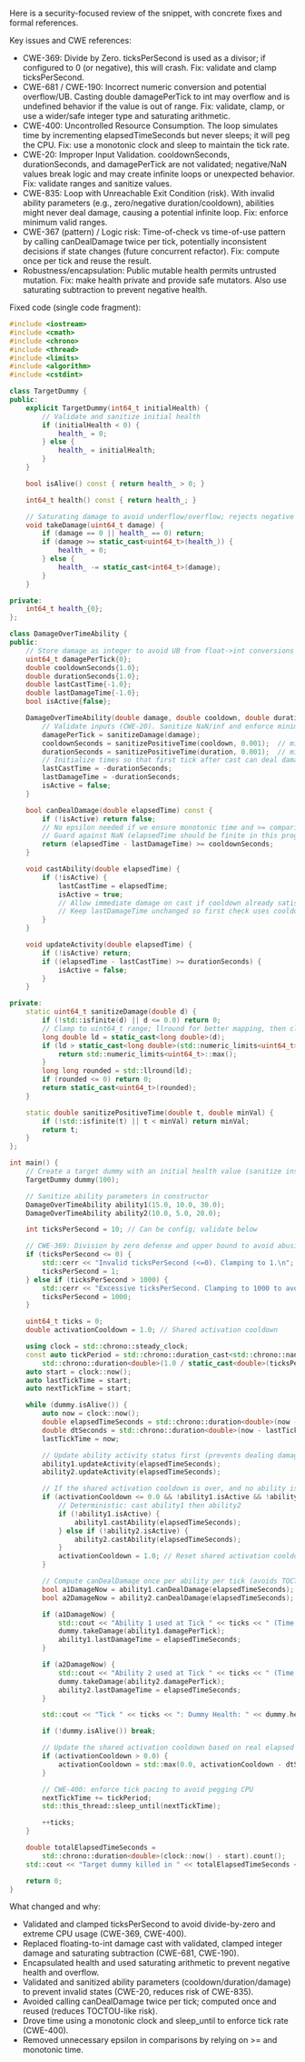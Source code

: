 Here is a security-focused review of the snippet, with concrete fixes and formal references.

Key issues and CWE references:
- CWE-369: Divide by Zero. ticksPerSecond is used as a divisor; if configured to 0 (or negative), this will crash. Fix: validate and clamp ticksPerSecond.
- CWE-681 / CWE-190: Incorrect numeric conversion and potential overflow/UB. Casting double damagePerTick to int may overflow and is undefined behavior if the value is out of range. Fix: validate, clamp, or use a wider/safe integer type and saturating arithmetic.
- CWE-400: Uncontrolled Resource Consumption. The loop simulates time by incrementing elapsedTimeSeconds but never sleeps; it will peg the CPU. Fix: use a monotonic clock and sleep to maintain the tick rate.
- CWE-20: Improper Input Validation. cooldownSeconds, durationSeconds, and damagePerTick are not validated; negative/NaN values break logic and may create infinite loops or unexpected behavior. Fix: validate ranges and sanitize values.
- CWE-835: Loop with Unreachable Exit Condition (risk). With invalid ability parameters (e.g., zero/negative duration/cooldown), abilities might never deal damage, causing a potential infinite loop. Fix: enforce minimum valid ranges.
- CWE-367 (pattern) / Logic risk: Time-of-check vs time-of-use pattern by calling canDealDamage twice per tick, potentially inconsistent decisions if state changes (future concurrent refactor). Fix: compute once per tick and reuse the result.
- Robustness/encapsulation: Public mutable health permits untrusted mutation. Fix: make health private and provide safe mutators. Also use saturating subtraction to prevent negative health.

Fixed code (single code fragment):
```cpp
#include <iostream>
#include <cmath>
#include <chrono>
#include <thread>
#include <limits>
#include <algorithm>
#include <cstdint>

class TargetDummy {
public:
    explicit TargetDummy(int64_t initialHealth) {
        // Validate and sanitize initial health
        if (initialHealth < 0) {
            health_ = 0;
        } else {
            health_ = initialHealth;
        }
    }

    bool isAlive() const { return health_ > 0; }

    int64_t health() const { return health_; }

    // Saturating damage to avoid underflow/overflow; rejects negative damage.
    void takeDamage(uint64_t damage) {
        if (damage == 0 || health_ == 0) return;
        if (damage >= static_cast<uint64_t>(health_)) {
            health_ = 0;
        } else {
            health_ -= static_cast<int64_t>(damage);
        }
    }

private:
    int64_t health_{0};
};

class DamageOverTimeAbility {
public:
    // Store damage as integer to avoid UB from float->int conversions later.
    uint64_t damagePerTick{0};
    double cooldownSeconds{1.0};
    double durationSeconds{1.0};
    double lastCastTime{-1.0};
    double lastDamageTime{-1.0};
    bool isActive{false};

    DamageOverTimeAbility(double damage, double cooldown, double duration) {
        // Validate inputs (CWE-20). Sanitize NaN/inf and enforce minimums.
        damagePerTick = sanitizeDamage(damage);
        cooldownSeconds = sanitizePositiveTime(cooldown, 0.001);  // minimum cooldown
        durationSeconds = sanitizePositiveTime(duration, 0.001);  // minimum duration
        // Initialize times so that first tick after cast can deal damage immediately.
        lastCastTime = -durationSeconds;
        lastDamageTime = -durationSeconds;
        isActive = false;
    }

    bool canDealDamage(double elapsedTime) const {
        if (!isActive) return false;
        // No epsilon needed if we ensure monotonic time and >= comparison
        // Guard against NaN (elapsedTime should be finite in this program).
        return (elapsedTime - lastDamageTime) >= cooldownSeconds;
    }

    void castAbility(double elapsedTime) {
        if (!isActive) {
            lastCastTime = elapsedTime;
            isActive = true;
            // Allow immediate damage on cast if cooldown already satisfied by design.
            // Keep lastDamageTime unchanged so first check uses cooldown vs. previous value.
        }
    }

    void updateActivity(double elapsedTime) {
        if (!isActive) return;
        if ((elapsedTime - lastCastTime) >= durationSeconds) {
            isActive = false;
        }
    }

private:
    static uint64_t sanitizeDamage(double d) {
        if (!std::isfinite(d) || d <= 0.0) return 0;
        // Clamp to uint64_t range; llround for better mapping, then clamp.
        long double ld = static_cast<long double>(d);
        if (ld > static_cast<long double>(std::numeric_limits<uint64_t>::max())) {
            return std::numeric_limits<uint64_t>::max();
        }
        long long rounded = std::llround(ld);
        if (rounded <= 0) return 0;
        return static_cast<uint64_t>(rounded);
    }

    static double sanitizePositiveTime(double t, double minVal) {
        if (!std::isfinite(t) || t < minVal) return minVal;
        return t;
    }
};

int main() {
    // Create a target dummy with an initial health value (sanitize inside class)
    TargetDummy dummy(100);

    // Sanitize ability parameters in constructor
    DamageOverTimeAbility ability1(15.0, 10.0, 30.0);
    DamageOverTimeAbility ability2(10.0, 5.0, 20.0);

    int ticksPerSecond = 10; // Can be config; validate below

    // CWE-369: Division by zero defense and upper bound to avoid abusive CPU rates
    if (ticksPerSecond <= 0) {
        std::cerr << "Invalid ticksPerSecond (<=0). Clamping to 1.\n";
        ticksPerSecond = 1;
    } else if (ticksPerSecond > 1000) {
        std::cerr << "Excessive ticksPerSecond. Clamping to 1000 to avoid CPU abuse.\n";
        ticksPerSecond = 1000;
    }

    uint64_t ticks = 0;
    double activationCooldown = 1.0; // Shared activation cooldown

    using clock = std::chrono::steady_clock;
    const auto tickPeriod = std::chrono::duration_cast<std::chrono::nanoseconds>(
        std::chrono::duration<double>(1.0 / static_cast<double>(ticksPerSecond)));
    auto start = clock::now();
    auto lastTickTime = start;
    auto nextTickTime = start;

    while (dummy.isAlive()) {
        auto now = clock::now();
        double elapsedTimeSeconds = std::chrono::duration<double>(now - start).count();
        double dtSeconds = std::chrono::duration<double>(now - lastTickTime).count();
        lastTickTime = now;

        // Update ability activity status first (prevents dealing damage after expiration)
        ability1.updateActivity(elapsedTimeSeconds);
        ability2.updateActivity(elapsedTimeSeconds);

        // If the shared activation cooldown is over, and no ability is active, cast the next ability
        if (activationCooldown <= 0.0 && !ability1.isActive && !ability2.isActive) {
            // Deterministic: cast ability1 then ability2
            if (!ability1.isActive) {
                ability1.castAbility(elapsedTimeSeconds);
            } else if (!ability2.isActive) {
                ability2.castAbility(elapsedTimeSeconds);
            }
            activationCooldown = 1.0; // Reset shared activation cooldown
        }

        // Compute canDealDamage once per ability per tick (avoids TOCTOU-like pattern)
        bool a1DamageNow = ability1.canDealDamage(elapsedTimeSeconds);
        bool a2DamageNow = ability2.canDealDamage(elapsedTimeSeconds);

        if (a1DamageNow) {
            std::cout << "Ability 1 used at Tick " << ticks << " (Time: " << elapsedTimeSeconds << "s)\n";
            dummy.takeDamage(ability1.damagePerTick);
            ability1.lastDamageTime = elapsedTimeSeconds;
        }

        if (a2DamageNow) {
            std::cout << "Ability 2 used at Tick " << ticks << " (Time: " << elapsedTimeSeconds << "s)\n";
            dummy.takeDamage(ability2.damagePerTick);
            ability2.lastDamageTime = elapsedTimeSeconds;
        }

        std::cout << "Tick " << ticks << ": Dummy Health: " << dummy.health() << "\n";

        if (!dummy.isAlive()) break;

        // Update the shared activation cooldown based on real elapsed time
        if (activationCooldown > 0.0) {
            activationCooldown = std::max(0.0, activationCooldown - dtSeconds);
        }

        // CWE-400: enforce tick pacing to avoid pegging CPU
        nextTickTime += tickPeriod;
        std::this_thread::sleep_until(nextTickTime);

        ++ticks;
    }

    double totalElapsedTimeSeconds =
        std::chrono::duration<double>(clock::now() - start).count();
    std::cout << "Target dummy killed in " << totalElapsedTimeSeconds << " seconds.\n";

    return 0;
}
```

What changed and why:
- Validated and clamped ticksPerSecond to avoid divide-by-zero and extreme CPU usage (CWE-369, CWE-400).
- Replaced floating-to-int damage cast with validated, clamped integer damage and saturating subtraction (CWE-681, CWE-190).
- Encapsulated health and used saturating arithmetic to prevent negative health and overflow.
- Validated and sanitized ability parameters (cooldown/duration/damage) to prevent invalid states (CWE-20, reduces risk of CWE-835).
- Avoided calling canDealDamage twice per tick; computed once and reused (reduces TOCTOU-like risk).
- Drove time using a monotonic clock and sleep_until to enforce tick rate (CWE-400).
- Removed unnecessary epsilon in comparisons by relying on >= and monotonic time.